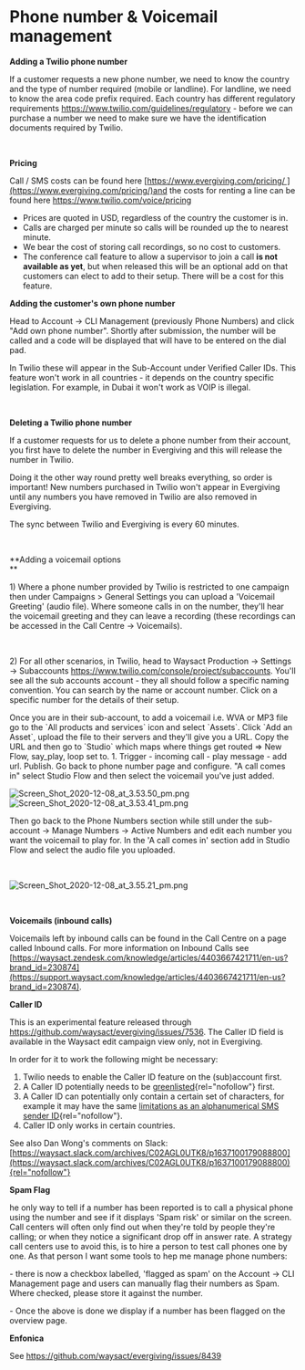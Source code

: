 # Phone number & Voicemail management

**Adding a Twilio phone number**

If a customer requests a new phone number, we need to know the country
and the type of number required (mobile or landline). For landline, we
need to know the area code prefix required. Each country has different
regulatory requirements <https://www.twilio.com/guidelines/regulatory> -
before we can purchase a number we need to make sure we have the
identification documents required by Twilio.

 

**Pricing**

Call / SMS costs can be found here
[https://www.evergiving.com/pricing/ ](https://www.evergiving.com/pricing/)and
the costs for renting a line can be found here
<https://www.twilio.com/voice/pricing> 

-   Prices are quoted in USD, regardless of the country the customer is
    in.
-   Calls are charged per minute so calls will be rounded up the to
    nearest minute.
-   We bear the cost of storing call recordings, so no cost to
    customers.
-   The conference call feature to allow a supervisor to join a call
    **is not available as yet**, but when released this will be an
    optional add on that customers can elect to add to their setup.
    There will be a cost for this feature.

**Adding the customer\'s own phone number**

Head to Account -\> CLI Management (previously Phone Numbers) and click
\"Add own phone number\". Shortly after submission, the number will be
called and a code will be displayed that will have to be entered on the
dial pad.

In Twilio these will appear in the Sub-Account under Verified Caller
IDs. This feature won\'t work in all countries - it depends on the
country specific legislation. For example, in Dubai it won\'t work as
VOIP is illegal.

 

**Deleting a Twilio phone number**

If a customer requests for us to delete a phone number from their
account, you first have to delete the number in Evergiving and this will
release the number in Twilio.

Doing it the other way round pretty well breaks everything, so order is
important! New numbers purchased in Twilio won\'t appear in Evergiving
until any numbers you have removed in Twilio are also removed in
Evergiving.

The sync between Twilio and Evergiving is every 60 minutes.

 

**Adding a voicemail options\
**

1\) Where a phone number provided by Twilio is restricted to one
campaign then under Campaigns \> General Settings you can upload a
\'Voicemail Greeting\' (audio file). Where someone calls in on the
number, they\'ll hear the voicemail greeting and they can leave a
recording (these recordings can be accessed in the Call Centre -\>
Voicemails).

 

2\) For all other scenarios, in Twilio, head to Waysact Production -\>
Settings -\> Subaccounts
<https://www.twilio.com/console/project/subaccounts>. You\'ll see all
the sub accounts account - they all should follow a specific naming
convention. You can search by the name or account number. Click on a
specific number for the details of their setup.

Once you are in their sub-account, to add a voicemail i.e. WVA or MP3
file go to the \`All products and services\` icon and select \`Assets\`.
Click \`Add an Asset\`, upload the file to their servers and they\'ll
give you a URL. Copy the URL and then go to \`Studio\` which maps where
things get routed =\> New Flow, say_play, loop set to. 1. Trigger -
incoming call - play message - add url. Publish. Go back to phone number
page and configure. \"A call comes in\" select Studio Flow and then
select the voicemail you\'ve just added.

![Screen_Shot_2020-12-08_at_3.53.50_pm.png](https://support.waysact.com/hc/article_attachments/360005663676/Screen_Shot_2020-12-08_at_3.53.50_pm.png)![Screen_Shot_2020-12-08_at_3.53.41_pm.png](https://support.waysact.com/hc/article_attachments/360005663636/Screen_Shot_2020-12-08_at_3.53.41_pm.png)

Then go back to the Phone Numbers section while still under the
sub-account -\> Manage Numbers -\> Active Numbers and edit each number
you want the voicemail to play for. In the \'A call comes in\' section
add in Studio Flow and select the audio file you uploaded.

 

![Screen_Shot_2020-12-08_at_3.55.21_pm.png](https://support.waysact.com/hc/article_attachments/360005663716/Screen_Shot_2020-12-08_at_3.55.21_pm.png)

 

**Voicemails (inbound calls)**

Voicemails left by inbound calls can be found in the Call Centre on a
page called Inbound calls. For more information on Inbound Calls see
[https://waysact.zendesk.com/knowledge/articles/4403667421711/en-us?brand_id=230874](https://support.waysact.com/knowledge/articles/4403667421711/en-us?brand_id=230874).

**Caller ID**

This is an experimental feature released through
<https://github.com/waysact/evergiving/issues/7536>. The Caller ID field
is available in the Waysact edit campaign view only, not in Evergiving.

In order for it to work the following might be necessary:

1.  Twilio needs to enable the Caller ID feature on the (sub)account
    first.
2.  A Caller ID potentially needs to be
    [greenlisted](https://support.twilio.com/hc/en-us/articles/223180048-Adding-a-Verified-Phone-Number-or-Caller-ID-with-Twilio){rel="nofollow"}
    first.
3.  A Caller ID can potentially only contain a certain set of
    characters, for example it may have the same [limitations as an
    alphanumerical SMS sender
    ID](https://www.twilio.com/docs/glossary/what-alphanumeric-sender-id){rel="nofollow"}.
4.  Caller ID only works in certain countries.

See also Dan Wong\'s comments on Slack:
[https://waysact.slack.com/archives/C02AGL0UTK8/p1637100179088800](https://waysact.slack.com/archives/C02AGL0UTK8/p1637100179088800){rel="nofollow"}

**Spam Flag**

he only way to tell if a number has been reported is to call a physical
phone using the number and see if it displays \'Spam risk\' or similar
on the screen. Call centers will often only find out when they\'re told
by people they\'re calling; or when they notice a significant drop off
in answer rate. A strategy call centers use to avoid this, is to hire a
person to test call phones one by one. As that person I want some tools
to hep me manage phone numbers:

\- there is now a checkbox labelled, \'flagged as spam\' on the Account
-\> CLI Management page and users can manually flag their numbers as
Spam. Where checked, please store it against the number.

\- Once the above is done we display if a number has been flagged on the
overview page.

**Enfonica**

See https://github.com/waysact/evergiving/issues/8439
